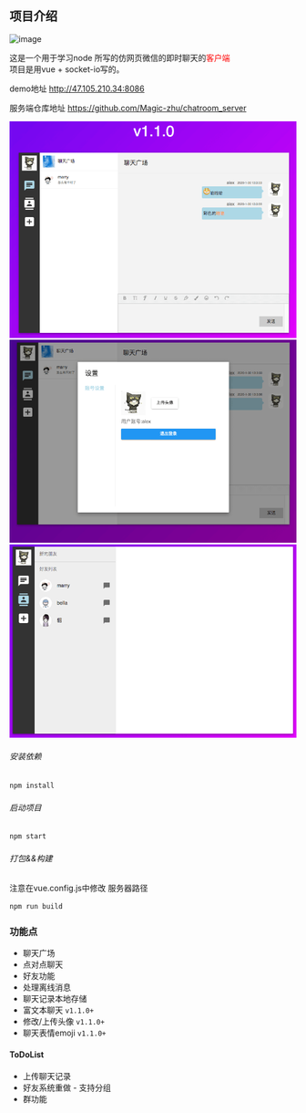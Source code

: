 ## 项目介绍

![image](https://img.shields.io/badge/Version-1.1.0-blue.svg)

这是一个用于学习node 所写的仿网页微信的即时聊天的<span style='color:red'>客户端</span><br>
项目是用vue + socket-io写的。

demo地址 http://47.105.210.34:8086

服务端仓库地址 https://github.com/Magic-zhu/chatroom_server

![界面示例](./chatroom1.png)
![界面示例](./chatroom2.png)
![界面示例](./chatroom3.png)

###### 安装依赖

```bash
npm install
```
###### 启动项目

```bash
npm start
```
###### 打包&&构建

注意在vue.config.js中修改 服务器路径
```bash
npm run build
```

### 功能点

* 聊天广场 
* 点对点聊天 
* 好友功能
* 处理离线消息
* 聊天记录本地存储
* 富文本聊天 `v1.1.0+`
* 修改/上传头像 `v1.1.0+`
* 聊天表情emoji `v1.1.0+`

#### ToDoList

* 上传聊天记录
* 好友系统重做 - 支持分组
* 群功能

 
